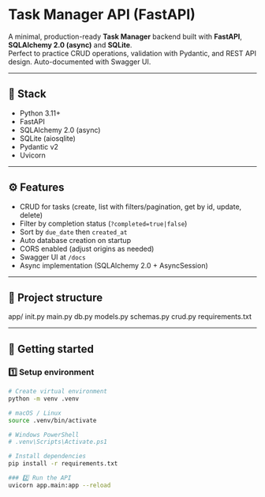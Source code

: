 # Task Manager API (FastAPI)

A minimal, production-ready **Task Manager** backend built with **FastAPI**, **SQLAlchemy 2.0 (async)** and **SQLite**.  
Perfect to practice CRUD operations, validation with Pydantic, and REST API design. Auto-documented with Swagger UI.

---

## 🧩 Stack
- Python 3.11+
- FastAPI
- SQLAlchemy 2.0 (async)
- SQLite (aiosqlite)
- Pydantic v2
- Uvicorn

---

## ⚙️ Features
- CRUD for tasks (create, list with filters/pagination, get by id, update, delete)
- Filter by completion status (`?completed=true|false`)
- Sort by `due_date` then `created_at`
- Auto database creation on startup
- CORS enabled (adjust origins as needed)
- Swagger UI at `/docs`
- Async implementation (SQLAlchemy 2.0 + AsyncSession)

---

## 📁 Project structure
app/
init.py
main.py
db.py
models.py
schemas.py
crud.py
requirements.txt

---

## 🚀 Getting started

### 1️⃣ Setup environment
```bash
# Create virtual environment
python -m venv .venv

# macOS / Linux
source .venv/bin/activate

# Windows PowerShell
# .venv\Scripts\Activate.ps1

# Install dependencies
pip install -r requirements.txt

### 2️⃣ Run the API
uvicorn app.main:app --reload
